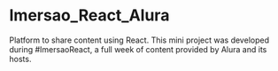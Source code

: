 # Imersao_React_Alura
 Platform to share content using React. This mini project was developed during #ImersaoReact, a full week of content provided by Alura and its hosts.
